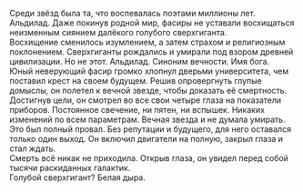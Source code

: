 Среди звёзд была та, что воспевалась поэтами миллионы лет. Альдилад. Даже покинув родной мир, фасиры не уставали восхищаться неизменным сиянием далёкого голубого сверхгиганта.  
Восхищение сменилось изумлением, а затем страхом и религиозным поклонением. Сверхгиганты рождались и умирали под взором древней цивилизации. Но не этот. Альдилад. Синоним вечности. Имя бога.  
Юный неверующий фасир громко хлопнул дверьми университета, чем поставил крест на своем будущем. Решив опровергнуть глупые домыслы, он полетел к вечной звезде, чтобы доказать её смертность.  
Достигнув цели, он смотрел во все свои четыре глаза на показатели приборов. Постоянное свечение, ни пятен, ни вспышек. Никаких изменений по всем параметрам. Вечная звезда и не думала умирать.  
Это был полный провал. Без репутации и будущего, для него оставался только один выход. Он включил двигатели на полную, закрыл глаза и стал ждать.  
Смерть всё никак не приходила. Открыв глаза, он увидел перед собой тысячи раскиданных галактик.  
Голубой сверхгигант? Белая дыра.